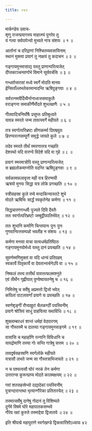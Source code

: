 ```yaml
---
title: ०४२

---
```

मार्कण्डेय उवाच-  
शृणु राजन्प्रयागस्य माहात्म्यं पुनरेव तु  
यं गत्वा सर्वपापेभ्यो मुच्यते नात्र संशयः ॥ १ ॥


आर्तानां च दरिद्राणां निश्चितव्यवसायिनाम्  
स्थानं मुक्त्वा प्रयागं तु नाक्षयं तु कदाचन ॥ २ ॥


गङ्गायमुनमासाद्य यस्तु प्राणान्परित्यजेत्  
दीप्तकाञ्चनवर्णाभे विमाने सूर्यवर्चसि ॥ ३ ॥


गन्धर्वाप्सरसां मध्ये स्वर्गे मोदति मानवः  
ईप्सिताँल्लभतेकामान्वदन्ति ऋषिपुङ्गवाः ॥ ४ ॥


सर्वरत्नमयैर्दिव्यैर्नानाध्वजसमाकुलैः  
वराङ्गना समाकीर्णैर्मोदते शुभलक्षणैः ॥ ५ ॥


गीतवादित्रनिर्घोषैः प्रसुप्तः प्रतिबुध्यते  
यावन्न स्मरते जन्म तावत्स्वर्गे महीयते ॥ ६ ॥


तत्र स्वर्गात्परिभ्रष्टः क्षीणकर्म्मा दिवश्च्युतः  
हिरण्यरत्नसम्पूर्णे समृद्धे जायते कुले ॥ ७ ॥


तदेव स्मरते तीर्थं स्मरणात्तत्र गच्छति  
देशस्थो यदि वारण्ये विदेशे यदि वा गृहे ॥ ८ ॥


प्रयागं स्मरमात्रोपि यस्तु प्राणान्परित्यजेत्  
स ब्रह्मलोकमाप्नोति वदन्ति ऋषिपुङ्गवाः ॥ ९ ॥


सर्वकामफलावृत्ता मही यत्र हिरण्मयी  
ऋषयो मुनयः सिद्धा यत्र लोके प्रगच्छति ॥ १० ॥


स्त्रीसहस्रा कुले रम्ये मन्दाकिन्यास्तटे शुभे  
मोदते ऋषिभिः सार्द्धं स्वकृतेनेह कर्मणा ॥ ११ ॥


सिद्धचारणगन्धर्वैः पूज्यते दिवि दैवतैः  
ततः स्वर्गात्परिभ्रष्टो जम्बुद्वीपपतिर्भवेत् ॥ १२ ॥


ततः शुभानि कर्माणि चिन्तयानः पुनः पुनः  
गुणवान्वित्तसम्पन्नो भवतीह न संशयः ॥ १३ ॥


कर्मणा मनसा वाचा सत्यधर्मप्रतिष्ठितः  
गङ्गायमुनयोर्मध्ये यस्तु दानं प्रयच्छति ॥ १४ ॥


सुवर्णम्मणिमुक्तां वा यदि धान्यं प्रतिग्रहम्  
स्वकार्ये पितृकार्ये वा देवताभ्यर्चनेऽपि वा ॥ १५ ॥


निष्फलं तस्य तत्तीर्थं यावत्तत्फलमश्नुते  
एवं तीर्थेन गृह्णीयात् पुण्येष्वायतनेषु च ॥ १६ ॥


निमित्तेषु च सर्वेषु अप्रमत्तो द्विजो भवेत्  
कपिलां पाटलावर्णां प्रयागे यः प्रयच्छति ॥ १७ ॥


स्वर्णशृङ्गीं रौप्यखुरां चैलकण्ठीं पयस्विनीम्  
प्रयागे श्रोत्रियं साधुं ग्राहयित्वा यथाविधि ॥ १८ ॥


शुक्लाम्बरधरं शान्तं धर्मज्ञं वेदपारगम्  
सा गौस्तस्मै च दातव्या गङ्गायमुनसङ्गमे ॥ १९ ॥


वासांसि च महार्हाणि रत्नानि विविधानि च  
यावद्रोमाणि तस्या गोः सन्ति गात्रेषु सत्तम ॥ २० ॥


तावद्वर्षसहस्राणि स्वर्गलोके महीयते  
यत्रासौ लभते जन्म सा गौस्तत्राभिजायते ॥ २१ ॥


न च पश्यत्यसौ घोरं नरकं तेन कर्मणा  
उत्तरान्स कुरून्प्राप्य मोदते कालमक्षयम् ॥ २२ ॥


गवां शतसहस्रेभ्यो दद्यादेकां पयस्विनीम्  
पुत्रान्दारान्तथा भृत्यान्गौरेका प्रतितारयेत् ॥ २३ ॥


तस्मात्सर्वेषु दानेषु गोदानं तु विशिष्यते  
दुर्गमे विषमे घोरे महापातकसम्भवे  
गौरेव रक्षां कुरुते तस्माद्देया द्विजातये ॥ २४ ॥


इति श्रीपाद्मे महापुराणे स्वर्गखण्डे द्विचत्वारिंशोऽध्यायः ४२